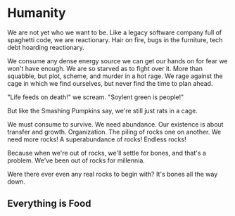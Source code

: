 # Humanity

We are not yet who we want to be. Like a legacy software company full of spaghetti code, we are reactionary. Hair on fire, bugs in the furniture, tech debt hoarding reactionary.

We consume any dense energy source we can get our hands on for fear we won't have enough. We are so starved as to fight over it. More than squabble, but plot, scheme, and murder in a hot rage. We rage against the cage in which we find ourselves, but never find the time to plan ahead.

"Life feeds on death!" we scream. "Soylent green is people!"

But like the Smashing Pumpkins say, we're still just rats in a cage.

We must consume to survive. We need abundance. Our existence is about transfer and growth. Organization. The piling of rocks one on another. We need more rocks! A superabundance of rocks! Endless rocks!

Because when we're out of rocks, we'll settle for bones, and that's a problem. We've been out of rocks for millennia.

Were there ever even any real rocks to begin with? It's bones all the way down.

## Everything is Food
